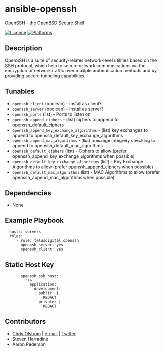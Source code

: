 # ansible-openssh

[OpenSSH](https://wikipedia.org/wiki/OpenSSH) - the OpenBSD Secure Shell

[![Licence](https://img.shields.io/badge/License-MIT-blue.svg)](https://tldrlegal.com/license/mit-license)
[![Platforms](http://img.shields.io/badge/platforms-ubuntu-lightgrey.svg?style=flat)](#)

## Description

OpenSSH is a suite of security-related network-level utilities based on the SSH protocol, which help to secure network communications via the encryption of network traffic over multiple authentication methods and by providing secure tunneling capabilities.

## Tunables

* ```openssh_client``` (boolean) - Install as client?
* ```openssh_server``` (boolean) - Install as server?
* ```openssh_ports``` (list) - Ports to listen on
* ```openssh_append_ciphers``` - (list) ciphers to append to openssh_default_ciphers
* ```openssh_append_key_exchange_algorithms``` - (list) key exchanges to append to openssh_default_key_exchange_algorithms
* ```openssh_append_mac_algorithms``` - (list) message integrety checking to append to openssh_default_mac_algorithms
* ```openssh_default_ciphers``` (list) - Ciphers to allow (prefer openssh_append_key_exchange_algorithms when possible)
* ```openssh_default_key_exchange_algorithms``` (list) - Key Exchange Algorithms to allow (prefer openssh_append_ciphers when possible)
* ```openssh_default_mac_algorithms``` (list) - MAC Algorithms to allow (prefer openssh_append_mac_algorithms when possible)

## Dependencies

* None

## Example Playbook
    - hosts: servers
      roles:
         - role: telusdigital.openssh
           openssh_server: yes
           openssh_client: yes

## Static Host Key
           openssh_ssh_host:
             rsa:
               application:
                 development:
                   public: |
                     REDACT
                   private: |
                     REDACT

## Contributors

* [Chris Olstrom](https://colstrom.github.io/) | [e-mail](mailto:chris@olstrom.com) | [Twitter](https://twitter.com/ChrisOlstrom)
* Steven Harradine
* Aaron Pederson
